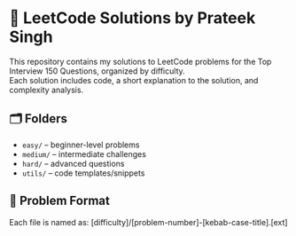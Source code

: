 # 🧠 LeetCode Solutions by Prateek Singh

<!-- STATS_START -->
<!-- STATS_END -->

<!-- TRACKER_START -->
<!-- TRACKER_END -->

This repository contains my solutions to LeetCode problems for the Top Interview 150 Questions, organized by difficulty.  
Each solution includes code, a short explanation to the solution, and complexity analysis.

## 🗂️ Folders

- `easy/` – beginner-level problems  
- `medium/` – intermediate challenges  
- `hard/` – advanced questions  
- `utils/` – code templates/snippets

## 🧾 Problem Format

Each file is named as:
[difficulty]/[problem-number]-[kebab-case-title].[ext]
